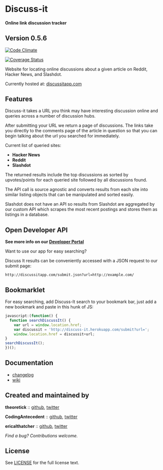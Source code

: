 # Discuss-it
#### Online link discussion tracker

## Version 0.5.6

[![Code Climate](https://codeclimate.com/github/theoretick/discuss-it.png)](https://codeclimate.com/github/theoretick/discuss-it)

[![Coverage Status](https://coveralls.io/repos/theoretick/discuss-it/badge.png?branch=master)](https://coveralls.io/r/theoretick/discuss-it?branch=master)

Website for locating online discussions about a given article on Reddit, Hacker News, and Slashdot.

Currently hosted at: [discussitapp.com](http://discussitapp.com/)

## Features

Discuss-it takes a URL you think may have interesting
discussion online and queries across a number of discussion hubs.

After submitting your URL we return a page of discussions. The links
take you directly to the comments page of the article in question so that
you can begin talking about the url you searched for immediately.

Current list of queried sites:
* __Hacker News__
* __Reddit__
* __Slashdot__

The returned results include the top discussions as sorted by upvotes/points
for each queried site followed by all discussions found.

The API call is source agnostic and converts results from each site
into similar listing objects that can be manipulated and sorted easily.

Slashdot does not have an API so results from Slashdot are aggregated
by our custom API which scrapes the most recent postings and stores them
as listings in a database.

## Open Developer API

__See more info on our [Developer Portal](http://discussitapp.com/api)__

Want to use our app for easy searching?

Discuss It results can be conveniently accessed with a JSON request to our
submit page:
```
http://discussitapp.com/submit.json?url=http://example.com/
```

## Bookmarklet

For easy searching, add Discuss-It search to your bookmark bar, just
add a new bookmark and paste in this hunk of JS:

```javascript
javascript:(function() {
  function searchDiscussIt() {
    var url = window.location.href;
    var discussit = 'http://discuss-it.herokuapp.com/submit?url=';
    window.location.href = discussit+url;
}
searchDiscussIt();
})();
```

## Documentation

* [changelog](http://github.com/theoretick/discuss-it/blob/master/CHANGELOG.md)
* [wiki](http://github.com/theoretick/discuss-it/wiki)

## Created and maintained by

**theoretick** :: [github](https://github.com/theoretick), [twitter](https://twitter.com/theoretick)

**CodingAntecedent** :: [github](https://github.com/CodingAntecedent), [twitter](https://twitter.com/JohannBenedikt)

**ericalthatcher** :: [github](https://github.com/ericalthatcher), [twitter](https://twitter.com/a_la_erica)


_Find a bug? Contributions welcome._

## License

See [LICENSE](http://github.com/theoretick/discuss-it/blob/master/LICENSE) for the full license text.
